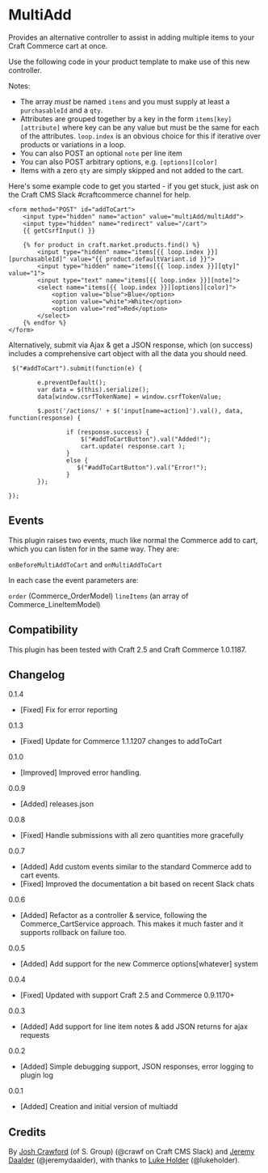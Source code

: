 # MultiAdd

Provides an alternative controller to assist in adding multiple items to your Craft Commerce cart at once.

Use the following code in your product template to make use of this new controller.  

Notes:

* The array *must* be named `items` and you must supply at least a `purchasableId` and a `qty`. 
* Attributes are grouped together by a key in the form `items[key][attribute]` where key can be any value but must be the same for each of the attributes.  `loop.index` is an obvious choice for this if iterative over products or variations in a loop. 
* You can also POST an optional `note` per line item
* You can also POST arbitrary options, e.g. `[options][color]`
* Items with a zero `qty` are simply skipped and not added to the cart. 

Here's some example code to get you started - if you get stuck, just ask on the Craft CMS Slack #craftcommerce channel for help.

```
<form method="POST" id="addToCart">
    <input type="hidden" name="action" value="multiAdd/multiAdd">
    <input type="hidden" name="redirect" value="/cart">
    {{ getCsrfInput() }}

    {% for product in craft.market.products.find() %}
	    <input type="hidden" name="items[{{ loop.index }}][purchasableId]" value="{{ product.defaultVariant.id }}">
        <input type="hidden" name="items[{{ loop.index }}][qty]" value="1">
        <input type="text" name="items[{{ loop.index }}][note]">
        <select name="items[{{ loop.index }}][options][color]">
            <option value="blue">Blue</option>
            <option value="white">White</option>
            <option value="red">Red</option>
        </select>
    {% endfor %}
</form>
```

Alternatively, submit via Ajax & get a JSON response, which (on success) includes a comprehensive cart object with all the data you should need.

```
 $("#addToCart").submit(function(e) {

        e.preventDefault();
        var data = $(this).serialize();
        data[window.csrfTokenName] = window.csrfTokenValue;

        $.post('/actions/' + $('input[name=action]').val(), data, function(response) {

                if (response.success) {
                    $("#addToCartButton").val("Added!");
                    cart.update( response.cart );
                } 
                else {
                   $("#addToCartButton").val("Error!");
                }
        });
        
});
```

## Events

This plugin raises two events, much like normal the Commerce add to cart, which you can listen for in the same way.  They are:

`onBeforeMultiAddToCart` and `onMultiAddToCart`

In each case the event parameters are:

`order` (Commerce_OrderModel)
`lineItems` (an array of Commerce_LineItemModel)

## Compatibility

This plugin has been tested with Craft 2.5 and Craft Commerce 1.0.1187.

## Changelog

0.1.4
* [Fixed] Fix for error reporting

0.1.3
* [Fixed] Update for Commerce 1.1.1207 changes to addToCart

0.1.0 
* [Improved] Improved error handling.

0.0.9
* [Added] releases.json

0.0.8 
* [Fixed] Handle submissions with all zero quantities more gracefully

0.0.7 
* [Added] Add custom events similar to the standard Commerce add to cart events.
* [Fixed] Improved the documentation a bit based on recent Slack chats

0.0.6 
* [Added] Refactor as a controller & service, following the Commerce_CartService approach.  This makes it much faster and it supports rollback on failure too.

0.0.5 
* [Added] Add support for the new Commerce options[whatever] system

0.0.4 
* [Fixed] Updated with support Craft 2.5 and Commerce 0.9.1170+

0.0.3 
* [Added] Add support for line item notes & add JSON returns for ajax requests

0.0.2 
* [Added] Simple debugging support, JSON responses, error logging to plugin log

0.0.1 
* [Added] Creation and initial version of multiadd

## Credits

By [Josh Crawford](https://github.com/engram-design) (of S. Group) (@crawf on Craft CMS Slack) and [Jeremy Daalder](https://github.com/bossanova808) (@jeremydaalder), with thanks to [Luke Holder](https://github.com/lukeholder) (@lukeholder).
